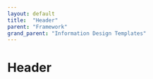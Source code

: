 ```yaml
---
layout: default
title:  "Header"
parent: "Framework"
grand_parent: "Information Design Templates"
---
```


# Header
